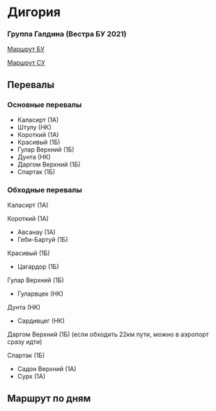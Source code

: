 # Дигория
### Группа Галдина (Вестра БУ 2021)

[Маршрут БУ](https://nakarte.me/#m=13/42.83362/43.77880&l=I/Sa/Wp&nktl=YiFKFZvHvvoDbBM4crNBuw)

[Маршрут СУ](https://nakarte.me/#m=11/42.86363/43.75614&l=Otm/Wp&q=42%C2%B048.420'%2043%C2%B046.871'&nktl=YGMn468wQciEbvWXC1EnSw)


## Перевалы

### Основные перевалы

- Каласирт (1А) 
- Штулу (НК)
- Короткий (1А)
- Красивый (1Б)
- Гулар Верхний (1Б)
- Дунта (НК)
- Даргом Верхний (1Б)
- Спартак (1Б)

### Обходные перевалы

Каласирт (1А)

Короткий (1А)
- Авсанау (1А)
- Геби-Бартуй (1Б) 

Красивый (1Б)
- Цагардор (1Б)

Гулар Верхний (1Б)
- Гуларвцек (НК)

Дунта (НК)
- Сардивцег (НК)

Даргом Верхний (1Б)
(если обходить 22км пути, можно в аэропорт сразу идти)

Спартак (1Б)
- Садон Верхний (1А)
- Сурх (1А)

## Маршрут по дням


